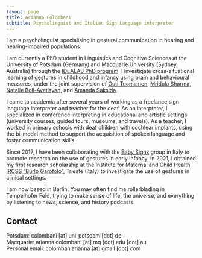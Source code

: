 ```yaml
---
layout: page
title: Arianna Colombani
subtitle: Psycholinguist and Italian Sign Language interpreter
---
```


I am a psycholinguist specialising in gestural communication in hearing and hearing-impaired populations.

I am currently a PhD student in Linguistics and Cognitive Sciences at the University of Potsdam (Germany) and Macquarie University (Sydney, Australia) through the [IDEALAB PhD program](https://phd-idealab.com/). I investigate cross-situational learning of gestures in childhood and infancy using brain and behavioural measures, under the joint supervision of [Outi Tuomainen](https://www.uni-potsdam.de/en/ling/researchgroups/developmental-language-disorders), [Mridula Sharma](https://researchers.mq.edu.au/en/persons/mridula-sharma), [Natalie Boll-Avetisyan](https://sites.google.com/site/bollavetisyan/), and [Amanda Saksida](https://scholar.google.de/citations?user=BIJe21MAAAAJ&hl=de).

I came to academia after several years of working as a freelance sign language interpreter and teacher for the deaf. As an interpreter, I specialized in conference interpreting in educational and artistic settings (university courses, guided tours, museums, and travels). As a teacher, I worked in primary schools with deaf children with cochlear implants, using the bi-modal method to support the acquisition of spoken language and foster communication skills. 

Since 2017, I have been collaborating with the [Baby Signs](www.babysignsitalia.com) group in Italy to promote research on the use of gestures in early infancy. In 2021, I obtained my first research scholarship at the Institute for Maternal and Child Health [IRCSS “Burlo Garofolo”](https://www.burlo.trieste.it/), Trieste (Italy) to investigate the use of gestures in clinical settings.

I am now based in Berlin. You may often find me rollerblading in Tempelhofer Feld, trying to make sense of life, the universe, and everything by listening to news, science, and history podcasts.

## Contact
Potsdam: colombani [at] uni-potsdam [dot] de  
Macquarie: arianna.colombani [at] mq [dot] edu [dot] au  
Personal email: colombaniarianna [at] gmail [dot] com
